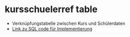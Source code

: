 # kursschuelerref table 
- Verknüpfungstabelle zwischen Kurs und Schülerdaten
- [Link zu SQL code für Implementierung](../../../../../code_resources/database_components_doc/tables/kursschuelerref_table.sql)